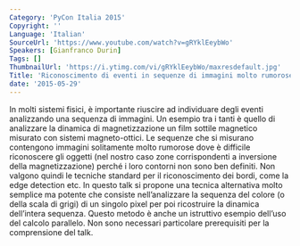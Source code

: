 ```yaml
---
Category: 'PyCon Italia 2015'
Copyright: ''
Language: 'Italian'
SourceUrl: 'https://www.youtube.com/watch?v=gRYklEeybWo'
Speakers: [Gianfranco Durin]
Tags: []
ThumbnailUrl: 'https://i.ytimg.com/vi/gRYklEeybWo/maxresdefault.jpg'
Title: 'Riconoscimento di eventi in sequenze di immagini molto rumorose'
date: '2015-05-29'
---
```

In molti sistemi fisici, è importante riuscire ad individuare degli eventi analizzando una sequenza di immagini. Un esempio tra i tanti è quello di analizzare la dinamica di magnetizzazione un film sottile magnetico misurato con sistemi magneto-ottici. Le sequenze che si misurano contengono immagini solitamente molto rumorose dove è difficile riconoscere gli oggetti (nel nostro caso zone corrispondenti a inversione della magnetizzazione) perché i loro contorni non sono ben definiti. Non valgono quindi le tecniche standard per il riconoscimento dei bordi, come la edge detection etc.
In questo talk si propone una tecnica alternativa molto semplice ma potente che consiste nell’analizzare la sequenza del colore (o della scala di grigi) di un singolo pixel per poi ricostruire la dinamica dell’intera sequenza. Questo metodo è anche un istruttivo esempio dell’uso del calcolo parallelo. 
Non sono necessari particolare prerequisiti per la comprensione del talk.
